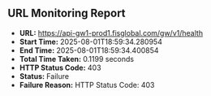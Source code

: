 ## URL Monitoring Report

- **URL:** https://api-gw1-prod1.fisglobal.com/gw/v1/health
- **Start Time:** 2025-08-01T18:59:34.280954
- **End Time:** 2025-08-01T18:59:34.400854
- **Total Time Taken:** 0.1199 seconds
- **HTTP Status Code:** 403
- **Status:** Failure
- **Failure Reason:** HTTP Status Code: 403
